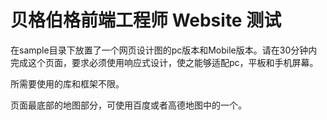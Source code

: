 # 贝格伯格前端工程师 Website 测试

在sample目录下放置了一个网页设计图的pc版本和Mobile版本。请在30分钟内完成这个页面，要求必须使用响应式设计，使之能够适配pc，平板和手机屏幕。

所需要使用的库和框架不限。

页面最底部的地图部分，可使用百度或者高德地图中的一个。